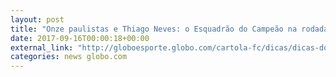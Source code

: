 ```yaml
---
layout: post
title: "Onze paulistas e Thiago Neves: o Esquadrão do Campeão na rodada #24"
date: 2017-09-16T00:00:18+00:00
external_link: "http://globoesporte.globo.com/cartola-fc/dicas/dicas-do-campeao/noticia/onze-paulistas-e-thiago-neves-o-esquadrao-do-campeao-na-rodada-24.ghtml"
categories: news globo.com
---
```

